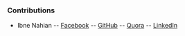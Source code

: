 ### Contributions

- Ibne Nahian
  -- [Facebook](https://facebook.com/evilprince2009)
  -- [GitHub](https://github.com/evilprince2009)
  -- [Quora](https://bn.quora.com/profile/%E0%A6%87%E0%A6%AC%E0%A6%A8%E0%A7%87-%E0%A6%A8%E0%A6%BE%E0%A6%B9%E0%A6%BF%E0%A7%9F%E0%A6%BE%E0%A6%A8-Ibne-Nahian)
  -- [LinkedIn](https://linkedin.com/in/evilprince2009)
